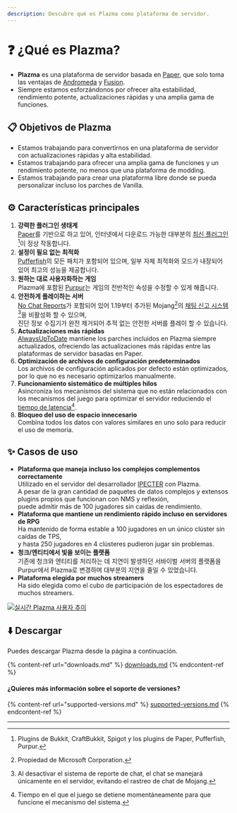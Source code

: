 ```yaml
---
description: Descubre qué es Plazma como plataforma de servidor.
---
```


# ❓ ¿Qué es Plazma?

- **Plazma** es una plataforma de servidor basada en [Paper](https://github.com/PaperMC/Paper), que solo toma las ventajas de [Andromeda](https://github.com/EarendelArchived/Andromeda) y [Fusion](https://github.com/RuinedTechnologyUnify/Fusion).
- Siempre estamos esforzándonos por ofrecer alta estabilidad, rendimiento potente, actualizaciones rápidas y una amplia gama de funciones.

## 📋 Objetivos de Plazma <a href="#id-1" id="id-1"></a>

- Estamos trabajando para convertirnos en una plataforma de servidor con actualizaciones rápidas y alta estabilidad.
- Estamos trabajando para ofrecer una amplia gama de funciones y un rendimiento potente, no menos que una plataforma de modding.
- Estamos trabajando para crear una plataforma libre donde se pueda personalizar incluso los parches de Vanilla.

## ⚙️ Características principales <a href="#id-2" id="id-2"></a>

1. **강력한 플러그인 생태계**\
   [Paper](https://github.com/PaperMC/Paper)를 기반으로 하고 있어, 인터넷에서 다운로드 가능한 대부분의 [최신 플러그인](#user-content-fn-1)[^1]이 정상 작동합니다.
2. **설정이 필요 없는 최적화**\
   [Pufferfish](https://github.com/pufferfish-gg/Pufferfish)의 모든 패치가 포함되어 있으며, 일부 자체 최적화와 모드가 내장되어 있어 최고의 성능을 제공합니다.
3. **원하는 대로 사용자화하는 게임**\
   Plazma에 포함된 [Purpur](https://github.com/PurpurMC/Purpur)는 게임의 전반적인 속성을 수정할 수 있게 해줍니다.
4. **안전하게 플레이하는 서버**\
   [No Chat Reports](https://github.com/Aizistral-Studios/No-Chat-Reports)가 포함되어 있어 1.19부터 추가된 Mojang[^2]의 [채팅 신고 시스템](#user-content-fn-3)[^3]을 비활성화 할 수 있으며,\
   진단 정보 수집기가 완전 제거되어 추적 없는 안전한 서버를 플레이 할 수 있습니다.
5. **Actualizaciones más rápidas**\
   [AlwaysUpToDate](https://github.com/PlazmaMC/AlwaysUpToDate) mantiene los parches incluidos en Plazma siempre actualizados, ofreciendo las actualizaciones más rápidas entre las plataformas de servidor basadas en Paper.
6. **Optimización de archivos de configuración predeterminados**\
   Los archivos de configuración aplicados por defecto están optimizados, por lo que no es necesario optimizarlos manualmente.
7. **Funcionamiento sistemático de múltiples hilos**\
   Asincroniza los mecanismos del sistema que no están relacionados con los mecanismos del juego para optimizar el servidor reduciendo el [tiempo de latencia](#user-content-fn-4)[^4].
8. **Bloqueo del uso de espacio innecesario**\
   Combina todos los datos con valores similares en uno solo para reducir el uso de memoria.

## ✨ Casos de uso <a href="#id-3" id="id-3"></a>

- **Plataforma que maneja incluso los complejos complementos correctamente**\
  Utilizado en el servidor del desarrollador [IPECTER](https://github.com/IPECTER) con Plazma.\
  A pesar de la gran cantidad de paquetes de datos complejos y extensos plugins propios que funcionan con NMS y reflexión,\
  puede admitir más de 100 jugadores sin caídas de rendimiento.
- **Plataforma que mantiene un rendimiento rápido incluso en servidores de RPG**\
  Ha mantenido de forma estable a 100 jugadores en un único clúster sin caídas de TPS,\
  y hasta 250 jugadores en 4 clústeres pudieron jugar sin problemas.
- **청크/엔티티에서 빛을 보이는 플랫폼**\
  기존에 청크와 엔티티를 처리하는 데 지연이 발생하던 서바이벌 서버의 플랫폼을 Purpur에서 Plazma로 변경하며 대부분의 지연을 줄일 수 있었습니다.
- **Plataforma elegida por muchos streamers**\
  Ha sido elegida como el cubo de participación de los espectadores de muchos streamers.

[![실시간 Plazma 사용자 추이](https://badge.plazmamc.org/internal/bstats)](https://bstats.org/plugin/server-implementation/Plazma/18047)

## ⬇️ Descargar

Puedes descargar Plazma desde la página a continuación.

{% content-ref url="downloads.md" %}
[downloads.md](downloads.md)
{% endcontent-ref %}

#### ¿Quieres más información sobre el soporte de versiones?

{% content-ref url="supported-versions.md" %}
[supported-versions.md](supported-versions.md)
{% endcontent-ref %}

***

[^1]: Plugins de Bukkit, CraftBukkit, Spigot y los plugins de Paper, Pufferfish, Purpur.

[^2]: Propiedad de Microsoft Corporation.

[^3]: Al desactivar el sistema de reporte de chat, el chat se manejará únicamente en el servidor, evitando el rastreo de chat de Mojang.

[^4]: Tiempo en el que el juego se detiene momentáneamente para que funcione el mecanismo del sistema.
